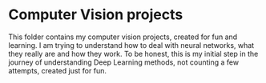 # Computer Vision projects
This folder contains my computer vision projects, created for fun and learning. 
I am trying to understand how to deal with neural networks, what they really are and how they work. 
To be honest, this is my initial step in the journey of understanding Deep Learning methods, not counting a few attempts, created just for fun.
